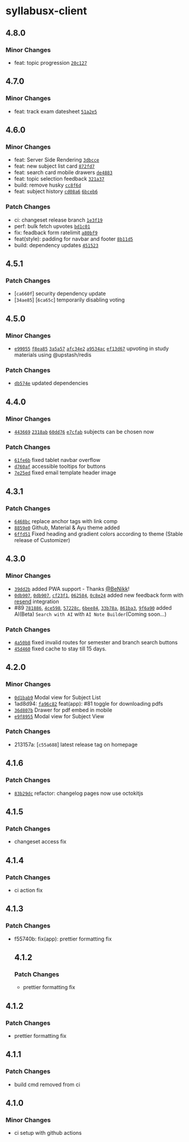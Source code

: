 # syllabusx-client

## 4.8.0

### Minor Changes

-   feat: topic progression [`20c127`](https://github.com/akshat-OwO/syllabusx-client/commit/20c1276705bf3d2aaf1c9ef0be9cb3e8e5f389ec)

## 4.7.0

### Minor Changes

-   feat: track exam datesheet [`51a2e5`](https://github.com/akshat-OwO/syllabusx-client/commit/51a2e5bc8021cbbd6620c0dd53a844670f009ab2)

## 4.6.0

### Minor Changes

-   feat: Server Side Rendering [`3dbcce`](https://github.com/akshat-OwO/syllabusx-client/commit/3dbcce979c39665dae15d302d03b3fa90bc6438a)
-   feat: new subject list card [`872fd7`](https://github.com/akshat-OwO/syllabusx-client/commit/872fd73f090ac7155bf9b50a6085ee0ca449d79d)
-   feat: search card mobile drawers [`de4883`](https://github.com/akshat-OwO/syllabusx-client/commit/de48834f43828572f48edf5aa126a4d0d89e5dbe)
-   feat: topic selection feedback [`321a37`](https://github.com/akshat-OwO/syllabusx-client/commit/321a3793a6e0878edc99d0f82f5dba3d563a922a)
-   build: remove husky [`cc8f6d`](https://github.com/akshat-OwO/syllabusx-client/commit/cc8f6d25ce1ea6a53d5f183a955fd6c999fc3254)
-   feat: subject history [`cd08a6`](https://github.com/akshat-OwO/syllabusx-client/commit/cd08a6e44eb2b332c40e3b5d34a7abb2073bc443) [`6bceb6`](https://github.com/akshat-OwO/syllabusx-client/commit/6bceb620801eb6f425edd8ee7e810c6fda60f4e3)

### Patch Changes

-   ci: changeset release branch [`1e3f19`](https://github.com/akshat-OwO/syllabusx-client/commit/1e3f19e12cb10bd95ba5df2ef944bc3dabf6d2f3)
-   perf: bulk fetch upvotes [`bd1c01`](https://github.com/akshat-OwO/syllabusx-client/commit/bd1c01351880a7d193dc59a40af2941e6137bb34)
-   fix: feadback form ratelimit [`a80bf9`](https://github.com/akshat-OwO/syllabusx-client/commit/a80bf99109026966661165ef37090c563f2bc4b4)
-   feat(style): padding for navbar and footer [`8b11d5`](https://github.com/akshat-OwO/syllabusx-client/commit/8b11d5029d06a739e70a097b968d0598804c1ee6)
-   build: dependency updates [`451523`](https://github.com/akshat-OwO/syllabusx-client/commit/451523d14be56e11b39103082b0a91dded57dac5)

## 4.5.1

### Patch Changes

-   [`ca660f`] security dependency update
-   [`34ae85`] [`6ca65c`] temporarily disabling voting

## 4.5.0

### Minor Changes

-   [`e99055`](https://github.com/akshat-OwO/syllabusx-client/commit/e990555a37f979f020bb7969f482f358a129c7ac) [`f8ea85`](https://github.com/akshat-OwO/syllabusx-client/commit/f8ea856987ba7c332e88374ed2fe75b6abef1fb2) [`3a5a57`](https://github.com/akshat-OwO/syllabusx-client/commit/3a5a57b25a6a3c45caac79e00a065d979c4369a5) [`afc34e2`](https://github.com/akshat-OwO/syllabusx-client/commit/afc34e2a4c520b0a55406858acee8b7086c758f5) [`a9534ac`](https://github.com/akshat-OwO/syllabusx-client/commit/a9534ac1d31042f6b19483c2ddf6aeb5543eadcd) [`ef13d67`](https://github.com/akshat-OwO/syllabusx-client/commit/ef13d6764a022f1d454c0cd10da3ed15db9bdab6) upvoting in study materials using @upstash/redis

### Patch Changes

-   [`db574e`](https://github.com/akshat-OwO/syllabusx-client/commit/db574eb392752341194205f4138bfca4088974c2) updated dependencies

## 4.4.0

### Minor Changes

-   [`443669`](https://github.com/akshat-OwO/syllabusx-client/commit/443669330b21cbe059a641026b30bdbb119ac517) [`2318ab`](https://github.com/akshat-OwO/syllabusx-client/commit/2318ab5c6c8d103b4fbfffa363bae9e60f0b96f9) [`60dd76`](https://github.com/akshat-OwO/syllabusx-client/commit/60dd768ead8fa60edd91b7801563834395932a6b) [`e7cfab`](https://github.com/akshat-OwO/syllabusx-client/commit/e7cfab29fe92856edf4f10f0f0c271f55a896cb4) subjects can be chosen now

### Patch Changes

-   [`61fe6b`](https://github.com/akshat-OwO/syllabusx-client/commit/61fe6bf8d2c09b821f8d43ec16fcf1ec7b3966f0) fixed tablet navbar overflow
-   [`d760af`](https://github.com/akshat-OwO/syllabusx-client/commit/d760af020a2846d0c5fb397d64dd8cc7db115b6e) accessible tooltips for buttons
-   [`7e25ed`](https://github.com/akshat-OwO/syllabusx-client/commit/7e25ed0db66b33b629927a9949500fe36fbd416d) fixed email template header image

## 4.3.1

### Patch Changes

-   [`6468bc`](https://github.com/akshat-OwO/syllabusx-client/commit/6468bc563639f5caea31190848d20f224fde3b6f) replace anchor tags with link comp
-   [`8859e0`](https://github.com/akshat-OwO/syllabusx-client/commit/8859e0cf7cabc0223147a85554bfa6e95b76cd45) Github, Material & Ayu theme added
-   [`6ffd51`](https://github.com/akshat-OwO/syllabusx-client/commit/6ffd514b3c51e4e53ae9f8f56f11910bcf5533a3) Fixed heading and gradient colors according to theme (Stable release of Customizer)

## 4.3.0

### Minor Changes

-   [`39dd2b`](https://github.com/akshat-OwO/syllabusx-client/commit/39dd2bd390165477f8ceed2fe6b5828305e51850) added PWA support - Thanks [@BeNikk](https://github.com/BeNikk)!
-   [`0db907`](https://github.com/akshat-OwO/syllabusx-client/commit/1e4bb835f597f57e5cc28c725b7047f24153f1f4), [`0db907`](https://github.com/akshat-OwO/syllabusx-client/commit/0db90758f33c6dc224b1a73d261f5a06aa382013), [`cf23f1`](https://github.com/akshat-OwO/syllabusx-client/commit/cf23f12075212a9f405525c449678036ac20b903), [`062584`](https://github.com/akshat-OwO/syllabusx-client/commit/0625840860f1d82c09c28840f5225bac48f341e6), [`0c8e24`](https://github.com/akshat-OwO/syllabusx-client/commit/0c8e24b6ba4e8d36933cd239b562b65590df59cf) added new feedback form with [resend](https://resend.com/) integration
-   #89 [`781886`](https://github.com/akshat-OwO/syllabusx-client/commit/7818860d3496c6142bbb138212ca6d43dfe846cf), [`4ce598`](https://github.com/akshat-OwO/syllabusx-client/commit/4ce5983077e13bb9b6e3cab757564553b105139d), [`57228c`](https://github.com/akshat-OwO/syllabusx-client/commit/57228cdb55ee01e74a4a2b3085a8a4e95a60617e), [`6bee84`](https://github.com/akshat-OwO/syllabusx-client/commit/6bee84a14212b9d5a8e60f42784bc768fd999492), [`33b78a`](https://github.com/akshat-OwO/syllabusx-client/commit/33b78ada2cb53da8092691a433221e05fd804f30), [`861ba3`](https://github.com/akshat-OwO/syllabusx-client/commit/861ba3a02db05671e572b7f2053023bcf5c9c43c), [`9f6a90`](https://github.com/akshat-OwO/syllabusx-client/commit/9f6a90d752fcef94c106a551b8ec4ab32bcce515) added AI(Beta) `Search with AI` with `AI Note Builder`(Coming soon...)

### Patch Changes

-   [`4a50b8`](https://github.com/akshat-OwO/syllabusx-client/commit/4a50b8754ea108d5aa1e282f61c2d1bfffb04319) fixed invalid routes for semester and branch search buttons
-   [`45d460`](https://github.com/akshat-OwO/syllabusx-client/commit/45d46092f86a55dbc595765e16d921669a67e770) fixed cache to stay till 15 days.

## 4.2.0

### Minor Changes

-   [`0d1bab9`](https://github.com/akshat-OwO/syllabusx-client/commit/0d1bab97f3d1941c8519a631defe2984d5d7fd38) Modal view for Subject List
-   1ad8d94: [`fa96c82`](https://github.com/akshat-OwO/syllabusx-client/commit/fa96c02b6da4ea9e6e420eace433005ff2f308a8) feat(app): #81 toggle for downloading pdfs
-   [`36d807b`](https://github.com/akshat-OwO/syllabusx-client/commit/36d807b48d54bcf5c16f0dcc86fc26b966935580) Drawer for pdf embed in mobile
-   [`e9f8955`](https://github.com/akshat-OwO/syllabusx-client/commit/e9f8955a4639d6c28bbbf98d8250fbd0bd55387a) Modal view for Subject View

### Patch Changes

-   213157a: [`c55a688`] latest release tag on homepage

## 4.1.6

### Patch Changes

-   [`83b29dc`](https://github.com/akshat-OwO/syllabusx-client/pull/82/commits/83b29dcc00ead068239785f93b3ecc7f6da3253b) refactor: changelog pages now use octokitjs

## 4.1.5

### Patch Changes

-   changeset access fix

## 4.1.4

### Patch Changes

-   ci action fix

## 4.1.3

### Patch Changes

-   f55740b: fix(app): prettier formatting fix

    ## 4.1.2

    ### Patch Changes

    -   prettier formatting fix

## 4.1.2

### Patch Changes

-   prettier formatting fix

## 4.1.1

### Patch Changes

-   build cmd removed from ci

## 4.1.0

### Minor Changes

-   ci setup with github actions

